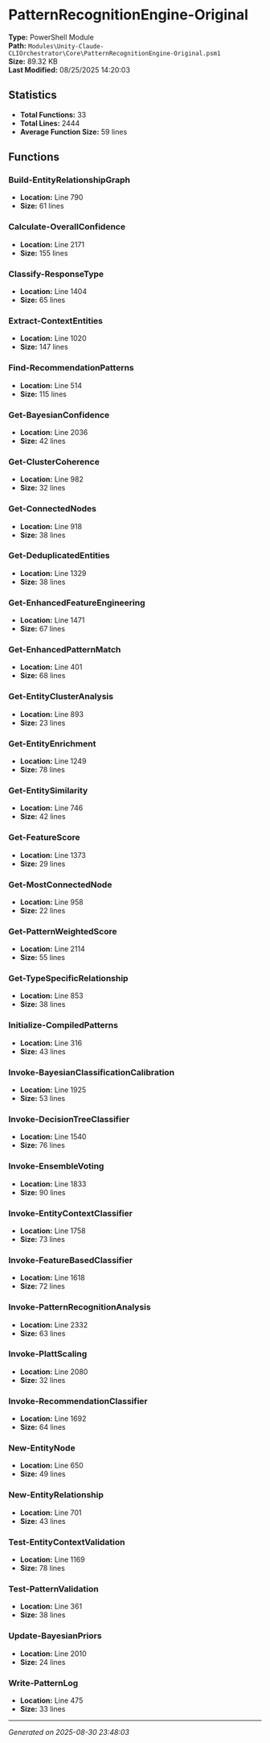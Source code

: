 # PatternRecognitionEngine-Original

**Type:** PowerShell Module  
**Path:** `Modules\Unity-Claude-CLIOrchestrator\Core\PatternRecognitionEngine-Original.psm1`  
**Size:** 89.32 KB  
**Last Modified:** 08/25/2025 14:20:03  

## Statistics

- **Total Functions:** 33
- **Total Lines:** 2444
- **Average Function Size:** 59 lines

## Functions


### Build-EntityRelationshipGraph

- **Location:** Line 790
- **Size:** 61 lines

 
### Calculate-OverallConfidence

- **Location:** Line 2171
- **Size:** 155 lines

 
### Classify-ResponseType

- **Location:** Line 1404
- **Size:** 65 lines

 
### Extract-ContextEntities

- **Location:** Line 1020
- **Size:** 147 lines

 
### Find-RecommendationPatterns

- **Location:** Line 514
- **Size:** 115 lines

 
### Get-BayesianConfidence

- **Location:** Line 2036
- **Size:** 42 lines

 
### Get-ClusterCoherence

- **Location:** Line 982
- **Size:** 32 lines

 
### Get-ConnectedNodes

- **Location:** Line 918
- **Size:** 38 lines

 
### Get-DeduplicatedEntities

- **Location:** Line 1329
- **Size:** 38 lines

 
### Get-EnhancedFeatureEngineering

- **Location:** Line 1471
- **Size:** 67 lines

 
### Get-EnhancedPatternMatch

- **Location:** Line 401
- **Size:** 68 lines

 
### Get-EntityClusterAnalysis

- **Location:** Line 893
- **Size:** 23 lines

 
### Get-EntityEnrichment

- **Location:** Line 1249
- **Size:** 78 lines

 
### Get-EntitySimilarity

- **Location:** Line 746
- **Size:** 42 lines

 
### Get-FeatureScore

- **Location:** Line 1373
- **Size:** 29 lines

 
### Get-MostConnectedNode

- **Location:** Line 958
- **Size:** 22 lines

 
### Get-PatternWeightedScore

- **Location:** Line 2114
- **Size:** 55 lines

 
### Get-TypeSpecificRelationship

- **Location:** Line 853
- **Size:** 38 lines

 
### Initialize-CompiledPatterns

- **Location:** Line 316
- **Size:** 43 lines

 
### Invoke-BayesianClassificationCalibration

- **Location:** Line 1925
- **Size:** 53 lines

 
### Invoke-DecisionTreeClassifier

- **Location:** Line 1540
- **Size:** 76 lines

 
### Invoke-EnsembleVoting

- **Location:** Line 1833
- **Size:** 90 lines

 
### Invoke-EntityContextClassifier

- **Location:** Line 1758
- **Size:** 73 lines

 
### Invoke-FeatureBasedClassifier

- **Location:** Line 1618
- **Size:** 72 lines

 
### Invoke-PatternRecognitionAnalysis

- **Location:** Line 2332
- **Size:** 63 lines

 
### Invoke-PlattScaling

- **Location:** Line 2080
- **Size:** 32 lines

 
### Invoke-RecommendationClassifier

- **Location:** Line 1692
- **Size:** 64 lines

 
### New-EntityNode

- **Location:** Line 650
- **Size:** 49 lines

 
### New-EntityRelationship

- **Location:** Line 701
- **Size:** 43 lines

 
### Test-EntityContextValidation

- **Location:** Line 1169
- **Size:** 78 lines

 
### Test-PatternValidation

- **Location:** Line 361
- **Size:** 38 lines

 
### Update-BayesianPriors

- **Location:** Line 2010
- **Size:** 24 lines

 
### Write-PatternLog

- **Location:** Line 475
- **Size:** 33 lines



---
*Generated on 2025-08-30 23:48:03*
